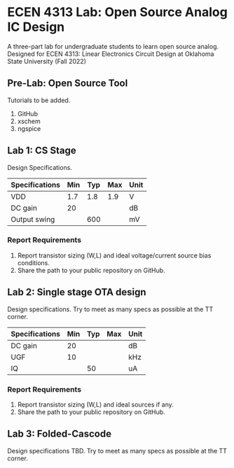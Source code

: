# ECEN 4313 Lab: Open Source Analog IC Design
A three-part lab for undergraduate students to learn open source analog. Designed for
ECEN 4313: Linear Electronics Circuit Design at Oklahoma State University (Fall 2022)

## Pre-Lab: Open Source Tool
Tutorials to be added.
1. GitHub
2. xschem
3. ngspice

## Lab 1: CS Stage

Design Specifications.

| Specifications | Min | Typ | Max | Unit |
| ---------| ------| -------|-------|-----|
| VDD  |  1.7   |  1.8   |  1.9   |  V   |
| DC gain | 20  |      |    |  dB |
| Output swing |    | 600   |    |  mV |

### Report Requirements
1. Report transistor sizing (W,L) and ideal voltage/current source bias conditions.
2. Share the path to your public repository on GitHub.

## Lab 2: Single stage OTA design

Design specifications. Try to meet as many specs as possible at the TT corner.

| Specifications | Min | Typ | Max | Unit |
| ---------| ------| -------|-------|-----|
| DC gain | 20  |      |    |  dB |
| UGF    |  10   |     |     |  kHz   |
| IQ    |     |  50   |     |  uA |

### Report Requirements
1. Report transistor sizing (W,L) and ideal sources if any.
2. Share the path to your public repository on GitHub.

## Lab 3: Folded-Cascode 

Design specifications TBD. Try to meet as many specs as possible at the TT corner.
